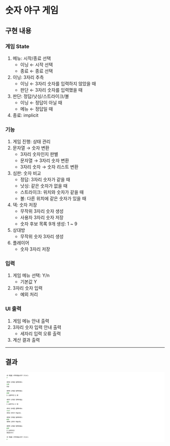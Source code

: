 # 숫자 야구 게임

## 구현 내용

### 게임 State

1. 메뉴: 시작/종료 선택
   - 이닝 ← 시작 선택
   - 종료 ← 종료 선택
1. 이닝: 3자리 추측
   - 이닝 ← 3자리 숫자를 입력하지 않았을 때
   - 판단 ← 3자리 숫자를 입력했을 때
1. 판단: 정답/낫싱/스트라이크/볼
   - 이닝 ← 정답이 아닐 때
   - 메뉴 ← 정답일 때
1. 종료: implicit

### 기능

1. 게임 진행: 상태 관리
1. 문자열 → 숫자 변환
   - 3자리 숫자인지 판별
   - 문자열 → 3자리 숫자 변환
   - 3자리 숫자 → 숫자 리스트 변환
1. 심판: 숫자 비교
   - 정답: 3자리 숫자가 같을 때
   - 낫싱: 같은 숫자가 없을 때
   - 스트라이크: 위치와 숫자가 같을 때 
   - 볼: 다른 위치에 같은 숫자가 있을 때
1. 덱: 숫자 저장
   - 무작위 3자리 숫자 생성
   - 사용자 3자리 숫자 저장
   - 숫자 후보 목록 9개 생성: 1 ~ 9
1. 상대방
   - 무작위 숫자 3자리 생성
1. 플레이어
   - 숫자 3자리 저장

### 입력

1. 게임 메뉴 선택: Y/n
   - 기본값 Y
1. 3자리 숫자 입력
   - 예외 처리

### UI 출력

1. 게임 메뉴 안내 출력
1. 3자리 숫자 입력 안내 출력
   - 세자리 입력 오류 출력
1. 계산 결과 출력

---

## 결과

![](result.png)
